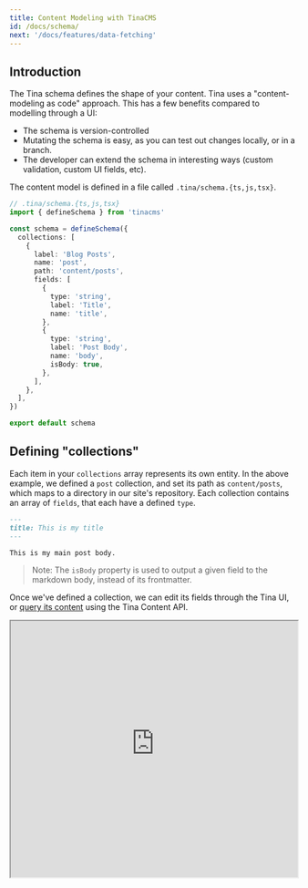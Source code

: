```yaml
---
title: Content Modeling with TinaCMS
id: /docs/schema/
next: '/docs/features/data-fetching'
---
```


## Introduction

The Tina schema defines the shape of your content. Tina uses a "content-modeling as code" approach. This has a few benefits compared to modelling through a UI:

- The schema is version-controlled
- Mutating the schema is easy, as you can test out changes locally, or in a branch.
- The developer can extend the schema in interesting ways (custom validation, custom UI fields, etc).

The content model is defined in a file called `.tina/schema.{ts,js,tsx}`.

```ts
// .tina/schema.{ts,js,tsx}
import { defineSchema } from 'tinacms'

const schema = defineSchema({
  collections: [
    {
      label: 'Blog Posts',
      name: 'post',
      path: 'content/posts',
      fields: [
        {
          type: 'string',
          label: 'Title',
          name: 'title',
        },
        {
          type: 'string',
          label: 'Post Body',
          name: 'body',
          isBody: true,
        },
      ],
    },
  ],
})

export default schema
```

## Defining "collections"

Each item in your `collections` array represents its own entity. In the above example, we defined a `post` collection, and set its path as `content/posts`, which maps to a directory in our site's repository. Each collection contains an array of `fields`, that each have a defined `type`.

```md
---
title: This is my title
---

This is my main post body.
```

> Note: The `isBody` property is used to output a given field to the markdown body, instead of its frontmatter.

Once we've defined a collection, we can edit its fields through the Tina UI, or [query its content](/docs/graphql/overview/) using the Tina Content API.

<iframe width="100%" height="450px" src="https://tina-gql-playground.vercel.app/iframe/string-body" />

## "List" fields

Specifying `list: true` on _any_ field type will turn that field into an array of items:

```js
// ...
fields: [
  {
    label: 'Tags',
    name: 'tags',
    type: 'string',
    list: true,
  },
]
```

<a href="https://tina-gql-playground.vercel.app/string-list" target="_blank">See Example</a>

## Limiting values to a set of options

Any _scalar_ field can accept an `options` array, note that in the example below we're using both `options` and `list` properties:

```js
// ...
fields: [
  {
    label: 'Categories',
    name: 'categories',
    type: 'string',
    list: true,
    options: [
      {
        value: 'movies',
        label: 'Movies',
      },
      {
        value: 'music',
        label: 'Music',
      },
    ],
  },
]
```

<a href="https://tina-gql-playground.vercel.app/string-list-options" target="_blank">See Example</a>

> Omitting `list: true` (or setting it to `false`) would result in a single-select `radio` field.

## Grouping properties as an "object"

An object type takes either a `fields` or `templates` property (just like the `collections` definition). The simplest kind of `object` is one with `fields`:

```js
// ...
fields: [
  {
    label: 'Testimonial',
    name: 'testimonial',
    type: 'object',
    fields: [
      {
        label: 'Author',
        name: 'author',
        type: 'string',
      },
      {
        label: 'Role',
        name: 'role',
        type: 'string',
      },
      {
        label: 'Quote',
        name: 'quote',
        type: 'string',
        ui: {
          component: 'textarea',
        },
      },
    ],
  },
]
// ...
```

<a href="https://tina-gql-playground.vercel.app/object" target="_blank">See Example</a>

Setting `list: true` would turn the values into an array:

<a href="https://tina-gql-playground.vercel.app/object-list-data" target="_blank">See Example</a>

> More complex shapes can be built by using the [`templates`](/docs/reference/types/object/#with-multiple-templates) property. This allows your editors to build out pages using predefined blocks.

## Referencing another document

The `reference` field connects one document to another and only needs to be defined on _one_ side of the relationship. You can specify any number of collections you'd like to connect:

```js
// ...
fields: [
  // ...
  {
    label: 'Author',
    name: 'author',
    type: 'reference',
    collections: ['author'], // points to a collection with the name "author"
  },
]
//
```

<a href="https://tina-gql-playground.vercel.app/reference" target="_blank">See Example</a>

### Default value for objects

To set default values for objects of fields, use the `defaultItem` property (see [example here](https://tina-gql-playground.vercel.app/object-list-data)).

### Default value for rich-text

Currently, when setting a default value for a [rich-text field](/docs/reference/types/rich-text/), you must provide the document Abstract Syntax Tree (AST). See the following example:

```ts
// ...
fields: [
  // ...
  {
    type: "rich-text",
    label: "Body",
    name: "_body",
      ui: {
        defaultValue: {
          type: "root",
          children: [
            {
              type: "p",
              children: [
                {
                  type: "text",
                  text: "Default Text",
                },
              ],
            },
          ],
        },
      },
  },
],
```

## Available data types

Each field in a collection can be of the following `type`:

### _scalar types_

- [string](/docs/reference/types/string/)
- [datetime](/docs/reference/types/datetime/)
- [boolean](/docs/reference/types/boolean/)
- [image](/docs/reference/types/image/)
- [number](/docs/reference/types/number/)

### _nonscalar types_

- [reference](/docs/reference/types/reference/)
- [object](/docs/reference/types/object/)
- [rich-text](/docs/reference/types/rich-text/)

## Summary

- Your content is modeled in the `.tina/schema.{ts,js,tsx}` of your repo
- Your content model contains an array of "collections". A "collection" maps a content type to a directory in your repo.
- A "collection" contains multiple fields, which can be of multiple scalar or non-scalar data types.
